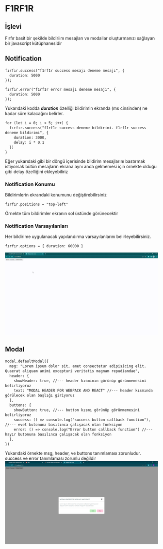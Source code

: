 # F1RF1R

## İşlevi
Fırfır basit bir şekilde bildiriim mesajları ve modallar oluşturmanızı sağlayan bir javascript kütüphanesidir

## Notification
``` 
fırfır.success("f1rf1r success mesajı deneme mesajı", {
  duration: 5000
});
```
``` 
fırfır.error("f1rf1r error mesajı deneme mesajı", {
  duration: 5000
});
```
Yukarıdaki kodda ***duration*** özelliği bildirimin ekranda (ms cinsinden) ne kadar süre kalacağını belirler.

```
for (let i = 0; i < 5; i++) {
  fırfır.success("f1rf1r success deneme bildirimi. f1rf1r success deneme bildirimi", {
    duration: 3000,
    delay: i * 0.1
  })
}
```
Eğer yukarıdaki gibi bir döngü içerisinde bildirim mesajlarını bastırmak istiyorsak bütün mesajların ekrana aynı anda gelmemesi için örnekte olduğu gibi delay özelliğini ekleyebiliriz

### Notification Konumu
Bildirimlerin ekrandaki konumunu değiştirebilirsiniz
```
fırfır.positions = "top-left"
```
Örnekte tüm bildirimler ekranın sol üstünde görünecektir

### Notification Varsayılanları
Her bildirime uygulanacak yapılandırma varsayılanlarını belirleyebilirsiniz.
```
fırfır.options = { duration: 60000 }
```

![Resim Yüklenemedi](https://github.com/ahmet687u/f1rf1r/blob/main/git-images/notification.gif)

## Modal
``` 
modal.defaultModal({
  msg: "Lorem ipsum dolor sit, amet consectetur adipisicing elit. Quaerat aliquam animi excepturi veritatis magnam repudiandae",
  header: {
    showHeader: true, //--- header kısmının görünüp görünmemesini belirliyoruz
    text: "MODAL HEADER FOR WEBPACK AND REACT" //--- header kısmında görülecek olan başlığı giriyoruz
  },
  buttons: {
    showButton: true, //--- button kısmı görünüp görünmemesini belirliyoruz
    success: () => console.log("success button callback function"), //--- evet butonuna basılınca çalışacak olan fonksiyon
    error: () => console.log("Error button callback function") //--- hayır butonuna basılınca çalışacak olan fonksiyon
  },
})
```
Yukarıdaki örnekte msg, header, ve buttons tanımlaması zorunludur. success ve error tanımlaması zorunlu değildir
![Resim Yüklenemedi](https://github.com/ahmet687u/f1rf1r/blob/main/git-images/modal.png)
